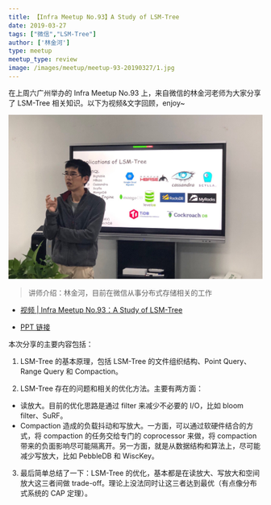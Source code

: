 ```yaml
---
title: 【Infra Meetup No.93】A Study of LSM-Tree
date: 2019-03-27
tags: ["微信","LSM-Tree"]
author: ['林金河']
type: meetup
meetup_type: review
image: /images/meetup/meetup-93-20190327/1.jpg
---
```


在上周六广州举办的 Infra Meetup No.93 上，来自微信的林金河老师为大家分享了 LSM-Tree 相关知识。以下为视频&文字回顾，enjoy~

![林金河 | 微信](media/meetup-93-20190327/1.jpg)

>讲师介绍：林金河，目前在微信从事分布式存储相关的工作

- [视频 | Infra Meetup No.93：A Study of LSM-Tree](https://v.qq.com/x/page/o0854y7073o.html)

- [PPT 链接](https://eyun.baidu.com/s/3i6HFMEp)

本次分享的主要内容包括：

1. LSM-Tree 的基本原理，包括 LSM-Tree 的文件组织结构、Point Query、Range Query 和 Compaction。

2. LSM-Tree 存在的问题和相关的优化方法。主要有两方面：
  - 读放大。目前的优化思路是通过 filter 来减少不必要的 I/O，比如 bloom filter、SuRF。
  - Compaction 造成的负载抖动和写放大。一方面，可以通过软硬件结合的方式，将 compaction 的任务交给专门的 coprocessor 来做，将 compaction 带来的负面影响尽可能隔离开。另一方面，就是从数据结构和算法上，尽可能减少写放大，比如 PebbleDB 和 WiscKey。

3. 最后简单总结了一下：LSM-Tree 的优化，基本都是在读放大、写放大和空间放大这三者间做 trade-off。理论上没法同时让这三者达到最优（有点像分布式系统的 CAP 定理）。


